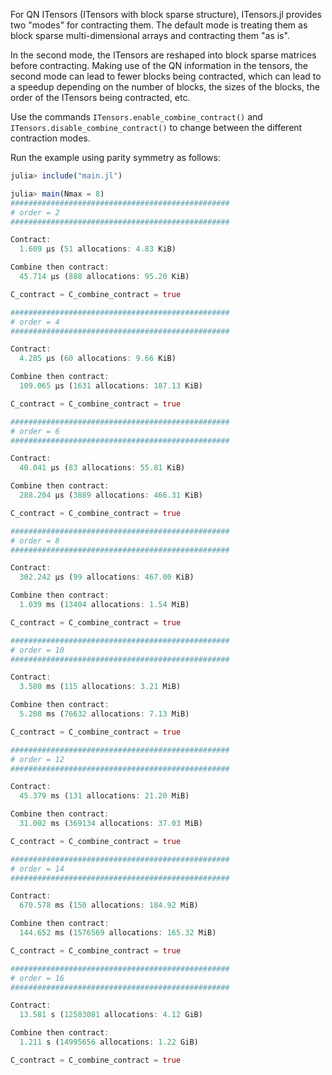 For QN ITensors (ITensors with block sparse structure), ITensors.jl
provides two "modes" for contracting them. The default mode is treating
them as block sparse multi-dimensional arrays and contracting them
"as is".

In the second mode, the ITensors are reshaped into block
sparse matrices before contracting. Making use of the QN information
in the tensors, the second mode can lead to fewer blocks being contracted,
which can lead to a speedup depending on the number of blocks, the sizes
of the blocks, the order of the ITensors being contracted, etc.

Use the commands `ITensors.enable_combine_contract()` and `ITensors.disable_combine_contract()` to change between the different contraction modes.

Run the example using parity symmetry as follows:
```julia
julia> include("main.jl")

julia> main(Nmax = 8)
#################################################
# order = 2
#################################################

Contract:
  1.609 μs (51 allocations: 4.83 KiB)

Combine then contract:
  45.714 μs (888 allocations: 95.20 KiB)

C_contract ≈ C_combine_contract = true

#################################################
# order = 4
#################################################

Contract:
  4.285 μs (60 allocations: 9.66 KiB)

Combine then contract:
  109.065 μs (1631 allocations: 187.13 KiB)

C_contract ≈ C_combine_contract = true

#################################################
# order = 6
#################################################

Contract:
  40.041 μs (83 allocations: 55.81 KiB)

Combine then contract:
  288.204 μs (3889 allocations: 466.31 KiB)

C_contract ≈ C_combine_contract = true

#################################################
# order = 8
#################################################

Contract:
  302.242 μs (99 allocations: 467.00 KiB)

Combine then contract:
  1.039 ms (13404 allocations: 1.54 MiB)

C_contract ≈ C_combine_contract = true

#################################################
# order = 10
#################################################

Contract:
  3.580 ms (115 allocations: 3.21 MiB)

Combine then contract:
  5.208 ms (76632 allocations: 7.13 MiB)

C_contract ≈ C_combine_contract = true

#################################################
# order = 12
#################################################

Contract:
  45.379 ms (131 allocations: 21.20 MiB)

Combine then contract:
  31.002 ms (369134 allocations: 37.03 MiB)

C_contract ≈ C_combine_contract = true

#################################################
# order = 14
#################################################

Contract:
  670.578 ms (150 allocations: 184.92 MiB)

Combine then contract:
  144.652 ms (1576569 allocations: 165.32 MiB)

C_contract ≈ C_combine_contract = true

#################################################
# order = 16
#################################################

Contract:
  13.581 s (12583081 allocations: 4.12 GiB)

Combine then contract:
  1.211 s (14995656 allocations: 1.22 GiB)

C_contract ≈ C_combine_contract = true

```

